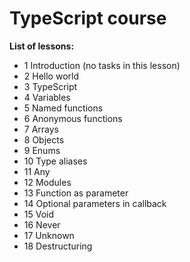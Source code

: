# TypeScript course

**List of lessons:**

- 1 Introduction (no tasks in this lesson)
- 2 Hello world
- 3 TypeScript
- 4 Variables
- 5 Named functions
- 6 Anonymous functions
- 7 Arrays
- 8 Objects
- 9 Enums
- 10 Type aliases
- 11 Any
- 12 Modules
- 13 Function as parameter
- 14 Optional parameters in callback
- 15 Void
- 16 Never
- 17 Unknown
- 18 Destructuring
